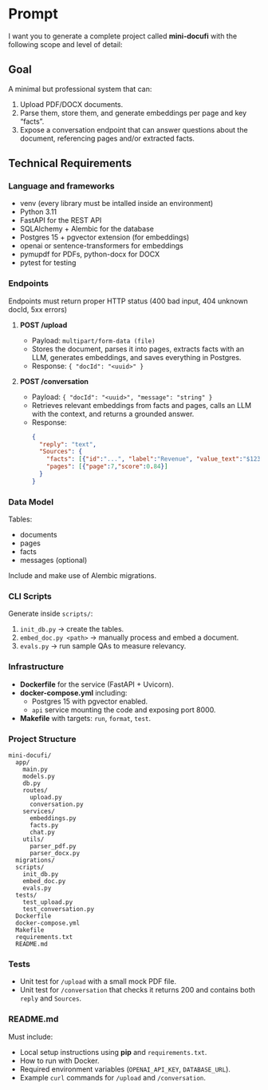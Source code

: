 # Prompt

I want you to generate a complete project called **mini-docufi** with the following scope and level of detail:

## Goal
A minimal but professional system that can:
1. Upload PDF/DOCX documents.
2. Parse them, store them, and generate embeddings per page and key “facts”.
3. Expose a conversation endpoint that can answer questions about the document, referencing pages and/or extracted facts.

## Technical Requirements

### Language and frameworks
- venv (every library must be intalled inside an environment)
- Python 3.11  
- FastAPI for the REST API  
- SQLAlchemy + Alembic for the database  
- Postgres 15 + pgvector extension (for embeddings)  
- openai or sentence-transformers for embeddings  
- pymupdf for PDFs, python-docx for DOCX  
- pytest for testing  

### Endpoints

Endpoints must return proper HTTP status (400 bad input, 404 unknown docId, 5xx errors)

1. **POST /upload**  
   - Payload: `multipart/form-data (file)`  
   - Stores the document, parses it into pages, extracts facts with an LLM, generates embeddings, and saves everything in Postgres.  
   - Response: `{ "docId": "<uuid>" }`

2. **POST /conversation**  
   - Payload: `{ "docId": "<uuid>", "message": "string" }`  
   - Retrieves relevant embeddings from facts and pages, calls an LLM with the context, and returns a grounded answer.  
   - Response:  
     ```json
     {
       "reply": "text",
       "Sources": {
         "facts": [{"id":"...", "label":"Revenue", "value_text":"$123M","page":7}],
         "pages": [{"page":7,"score":0.84}]
       }
     }
     ```

### Data Model
Tables:
- documents  
- pages  
- facts  
- messages (optional)  

Include and make use of Alembic migrations.

### CLI Scripts
Generate inside `scripts/`:
1. `init_db.py` → create the tables.  
2. `embed_doc.py <path>` → manually process and embed a document.  
3. `evals.py` → run sample QAs to measure relevancy.  

### Infrastructure
- **Dockerfile** for the service (FastAPI + Uvicorn).  
- **docker-compose.yml** including:
  - Postgres 15 with pgvector enabled.  
  - `api` service mounting the code and exposing port 8000.  
- **Makefile** with targets: `run`, `format`, `test`.  

### Project Structure
```
mini-docufi/
  app/
    main.py
    models.py
    db.py
    routes/
      upload.py
      conversation.py
    services/
      embeddings.py
      facts.py
      chat.py
    utils/
      parser_pdf.py
      parser_docx.py
  migrations/
  scripts/
    init_db.py
    embed_doc.py
    evals.py
  tests/
    test_upload.py
    test_conversation.py
  Dockerfile
  docker-compose.yml
  Makefile
  requirements.txt
  README.md
```

### Tests
- Unit test for `/upload` with a small mock PDF file.  
- Unit test for `/conversation` that checks it returns 200 and contains both `reply` and `Sources`.  

### README.md
Must include:
- Local setup instructions using **pip** and `requirements.txt`.  
- How to run with Docker.  
- Required environment variables (`OPENAI_API_KEY`, `DATABASE_URL`).  
- Example `curl` commands for `/upload` and `/conversation`.  
